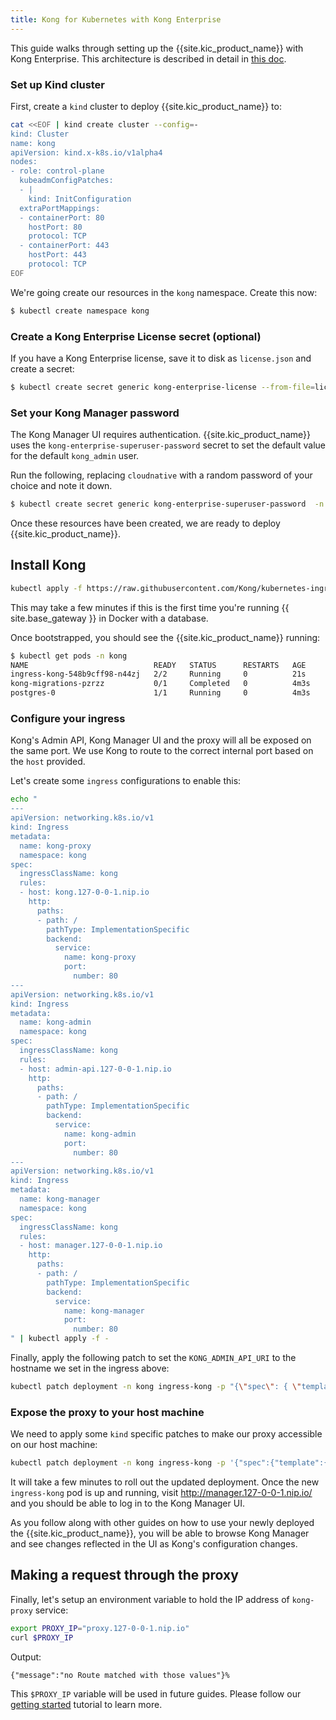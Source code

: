 ```yaml
---
title: Kong for Kubernetes with Kong Enterprise
---
```


This guide walks through setting up the {{site.kic_product_name}} with Kong
Enterprise. This architecture is described in detail in [this doc](/kubernetes-ingress-controller/{{page.kong_version}}/concepts/k4k8s-with-kong-enterprise).

### Set up Kind cluster

First, create a `kind` cluster to deploy {{site.kic_product_name}} to:

```bash
cat <<EOF | kind create cluster --config=-
kind: Cluster
name: kong
apiVersion: kind.x-k8s.io/v1alpha4
nodes:
- role: control-plane
  kubeadmConfigPatches:
  - |
    kind: InitConfiguration
  extraPortMappings:
  - containerPort: 80
    hostPort: 80
    protocol: TCP
  - containerPort: 443
    hostPort: 443
    protocol: TCP
EOF
```

We're going create our resources in the `kong` namespace. Create this now:

```bash
$ kubectl create namespace kong
```

### Create a Kong Enterprise License secret (optional)

If you have a Kong Enterprise license, save it to disk as `license.json` and create a secret:

```bash
$ kubectl create secret generic kong-enterprise-license --from-file=license=./license.json -n kong
```

### Set your Kong Manager password

The Kong Manager UI requires authentication. {{site.kic_product_name}} uses the `kong-enterprise-superuser-password`
secret to set the default value for the default `kong_admin` user.

Run the following, replacing `cloudnative` with a random password of your choice and note it down.

```bash
$ kubectl create secret generic kong-enterprise-superuser-password  -n kong --from-literal=password=cloudnative
```

Once these resources have been created, we are ready to deploy {{site.kic_product_name}}.

## Install Kong

```bash
kubectl apply -f https://raw.githubusercontent.com/Kong/kubernetes-ingress-controller/v{{ page.kong_version | replace: ".x", ".0" }}/deploy/single/all-in-one-postgres-enterprise.yaml
```

This may take a few minutes if this is the first time you're running {{ site.base_gateway }} in Docker with a database.

Once bootstrapped, you should see the {{site.kic_product_name}} running:

```bash
$ kubectl get pods -n kong
NAME                            READY   STATUS      RESTARTS   AGE
ingress-kong-548b9cff98-n44zj   2/2     Running     0          21s
kong-migrations-pzrzz           0/1     Completed   0          4m3s
postgres-0                      1/1     Running     0          4m3s
```

### Configure your ingress

Kong's Admin API, Kong Manager UI and the proxy will all be exposed on the same port.
We use Kong to route to the correct internal port based on the `host` provided.

Let's create some `ingress` configurations to enable this:

```bash
echo "
---
apiVersion: networking.k8s.io/v1
kind: Ingress
metadata:
  name: kong-proxy
  namespace: kong
spec:
  ingressClassName: kong
  rules:
  - host: kong.127-0-0-1.nip.io
    http:
      paths:
      - path: /
        pathType: ImplementationSpecific
        backend:
          service:
            name: kong-proxy
            port: 
              number: 80
---
apiVersion: networking.k8s.io/v1
kind: Ingress
metadata:
  name: kong-admin
  namespace: kong
spec:
  ingressClassName: kong
  rules:
  - host: admin-api.127-0-0-1.nip.io
    http:
      paths:
      - path: /
        pathType: ImplementationSpecific
        backend:
          service:
            name: kong-admin
            port: 
              number: 80
---
apiVersion: networking.k8s.io/v1
kind: Ingress
metadata:
  name: kong-manager
  namespace: kong
spec:
  ingressClassName: kong
  rules:
  - host: manager.127-0-0-1.nip.io
    http:
      paths:
      - path: /
        pathType: ImplementationSpecific
        backend:
          service:
            name: kong-manager
            port: 
              number: 80
" | kubectl apply -f -
```

Finally, apply the following patch to set the `KONG_ADMIN_API_URI` to the hostname we set in the ingress above:

```bash
kubectl patch deployment -n kong ingress-kong -p "{\"spec\": { \"template\" : { \"spec\" : {\"containers\":[{\"name\":\"proxy\",\"env\": [{ \"name\" : \"KONG_ADMIN_API_URI\", \"value\": \"http://admin-api.127-0-0-1.nip.io\" }]}]}}}}"
```

### Expose the proxy to your host machine

We need to apply some `kind` specific patches to make our proxy accessible on our host machine:

```bash
kubectl patch deployment -n kong ingress-kong -p '{"spec":{"template":{"spec":{"containers":[{"name":"proxy","ports":[{"containerPort":8000,"hostPort":80,"name":"proxy","protocol":"TCP"},{"containerPort":8443,"hostPort":443,"name":"proxy-ssl","protocol":"TCP"}]}]}}}}'
```

It will take a few minutes to roll out the updated deployment. Once the new
`ingress-kong` pod is up and running, visit <http://manager.127-0-0-1.nip.io/> and you should be able to log
in to the Kong Manager UI.

As you follow along with other guides on how to use your newly deployed the {{site.kic_product_name}},
you will be able to browse Kong Manager and see changes reflected in the UI as Kong's
configuration changes.

## Making a request through the proxy

Finally, let's setup an environment variable to hold the IP address of `kong-proxy` service:

```bash
export PROXY_IP="proxy.127-0-0-1.nip.io"
curl $PROXY_IP
```

Output:

```
{"message":"no Route matched with those values"}%
```

This `$PROXY_IP` variable will be used in future guides. Please follow our
[getting started](/kubernetes-ingress-controller/{{page.kong_version}}/guides/getting-started) tutorial to learn more.